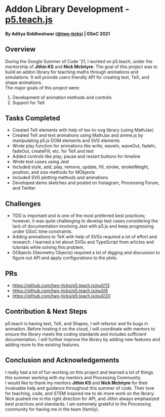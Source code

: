 # Addon Library Development - [p5.teach.js](https://github.com/two-ticks/p5.teach.js/)

#### By Aditya Siddheshwar ([@two-ticks](https://github.com/two-ticks)) | GSoC 2021

## Overview
During the Google Summer of Code '21, I worked on p5.teach, under the mentorship of **Jithin KS** and **Nick McIntyre**. The goal of this project was to build an addon library for teaching maths through animations and simulations. It will provide users friendly API for creating text, TeX, and shape animations.   
The major goals of this project were:
1.  Development of animation methods and controls
2.  Support for TeX 

## Tasks Completed
* Created TeX elements with help of tex-to-svg library (using MathJax)
* Created TeX and text animations using MathJax and anime.js by manipulating p5.js DOM elements and SVG elements
* Wrote play function for animations like write, waveIn, waveOut, fadeIn, fadeOut, createFill, etc. for TeX and text
* Added controls like play, pause and restart buttons for timeline
* Wrote test cases using Jest
* Included style, add, play, remove, update, fill, stroke, strokeWeight, position, and size methods for MObjects
* Included SVG plotting methods and animations
* Developed demo sketches and posted on Instagram, Processing Forum, and Twitter

## Challenges
* TDD is important and is one of the most preferred best practices; however, it was quite challenging to develop test cases considering the lack of documentation involving Jest with p5.js and keep progressing under GSoC time constraints.
* Adding animations to TeX with help of SVGs required a lot of effort and research.  I learned a lot about SVGs and TypeScript from articles and tutorials while solving this problem. 
* GObjects (Geometry Objects) required a lot of digging and discussion to figure out API and apply configurations to the plots. 

## PRs 
* https://github.com/two-ticks/p5.teach.js/pull/13
* https://github.com/two-ticks/p5.teach.js/pull/6
* https://github.com/two-ticks/p5.teach.js/pull/20

## Contribution & Next Steps
p5.teach is having text, TeX, and Shapes, I will refactor and fix bugs in animation. Before hosting it on the cloud, I will coordinate with mentors to ensure the library meets the coding standards and includes sufficient documentation. I will further improve the library by adding new features and adding more to the existing features.

## Conclusion and Acknowledgements
I really had a lot of fun working on this project and learned a lot of things this summer working with my mentors and Processing Community.  
I would like to thank my mentors **Jithin KS** and **Nick McIntyre** for their invaluable help and guidance throughout this summer of code. Their love for teaching, code, and STEM inspired me to do more work on the library. Nick pushed me in the right direction for API, and Jithin always emphasized best practices and standards. I am extremely grateful to the Processing community for having me in the team (family). 